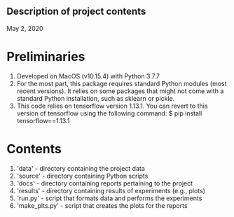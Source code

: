## Description of project contents
May 2, 2020

# Preliminaries
1. Developed on MacOS (v10.15.4) with Python 3.7.7
2. For the most part, this package requires standard Python modules (most recent
   versions). It relies on some packages that might not come with a standard
   Python installation, such as sklearn or pickle.
3. This code relies on tensorflow version 1.13.1. You can revert to this version
   of tensorflow using the following command:
  $ pip install tensorflow==1.13.1

# Contents
1. 'data' - directory containing the project data
2. 'source' - directory containing Python scripts
3. 'docs' - directory containing reports pertaining to the project
4. 'results' - directory containing results of experiments (e.g., plots)
5. 'run.py' - script that formats data and performs the experiments
6. 'make_plts.py' - script that creates the plots for the reports
